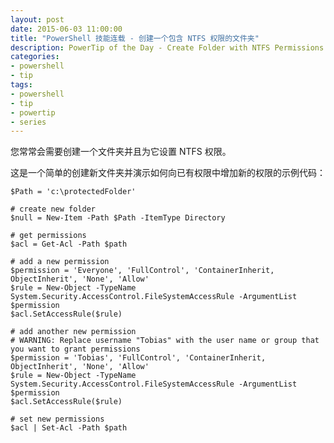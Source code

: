 ```yaml
---
layout: post
date: 2015-06-03 11:00:00
title: "PowerShell 技能连载 - 创建一个包含 NTFS 权限的文件夹"
description: PowerTip of the Day - Create Folder with NTFS Permissions
categories:
- powershell
- tip
tags:
- powershell
- tip
- powertip
- series
---
```

您常常会需要创建一个文件夹并且为它设置 NTFS 权限。

这是一个简单的创建新文件夹并演示如何向已有权限中增加新的权限的示例代码：

    $Path = 'c:\protectedFolder'
    
    # create new folder
    $null = New-Item -Path $Path -ItemType Directory
    
    # get permissions
    $acl = Get-Acl -Path $path
    
    # add a new permission
    $permission = 'Everyone', 'FullControl', 'ContainerInherit, ObjectInherit', 'None', 'Allow'
    $rule = New-Object -TypeName System.Security.AccessControl.FileSystemAccessRule -ArgumentList $permission
    $acl.SetAccessRule($rule)
    
    # add another new permission
    # WARNING: Replace username "Tobias" with the user name or group that you want to grant permissions
    $permission = 'Tobias', 'FullControl', 'ContainerInherit, ObjectInherit', 'None', 'Allow'
    $rule = New-Object -TypeName System.Security.AccessControl.FileSystemAccessRule -ArgumentList $permission
    $acl.SetAccessRule($rule)
    
    # set new permissions
    $acl | Set-Acl -Path $path

<!--本文国际来源：[Create Folder with NTFS Permissions](http://community.idera.com/powershell/powertips/b/tips/posts/create-folder-with-ntfs-permissions)-->

